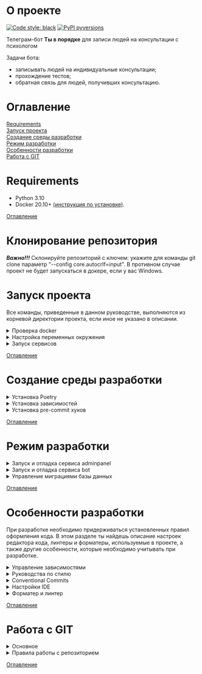 # О проекте
[![Code style: black](https://badgen.net/badge/codestyle/black/black)](https://github.com/psf/black)
[![PyPI pyversions](https://badgen.net/badge/python/3.10/green)](https://www.python.org)

Телеграм-бот **Ты в порядке** для записи людей на консультации с психологом

Задачи бота:
* записывать людей на индивидуальные консультации;
* прохождение тестов;
* обратная связь для людей, получивших консультацию.

# Оглавление

[Requirements](#Requirements) <br>
[Запуск проекта](#Запуск-проекта) <br>
[Создание среды разработки](#Создание-сред-разработки) <br>
[Режим разработки](#Режим-разработки) <br>
[Особенности разработки](#Особенности-разработки) <br>
[Работа с GIT](#Работа-с-GIT) <br>


# Requirements

* Python 3.10
* Docker 20.10+ [(инструкция по установке)](https://docs.docker.com/get-docker/).

[Оглавление](#Оглавление)

# Клонирование репозитория
**_Важно!!!_** Склонируйте репозиторий с ключем: укажите для команды git clone параметр "--config core.autocrlf=input".
В противном случае проект не будет запускаться в докере, если у вас Windows.

# Запуск проекта

Все команды, приведенные в данном руководстве, выполняются из корневой директории проекта, если
иное не указано в описании.

<details>
<summary>Проверка docker</summary>
<br>
По умолчанию проект запускается в докере. Перед запуском проекта нужно убедиться, что докер
установлен. Открой любой терминал и выполни следующую команду:

```
docker --version
```
Должна быть выведена версия докера, это выглядит примерно так:
```
Docker version 20.10.21, build baeda1f
```
Если докер не установлен, то установи его, следуя [инструкции](https://docs.docker.com/get-docker/).
</details>

<details>
<summary>Настройка переменных окружения</summary>
<br>

Переменные окружения проекта хранятся в файле `.env` , для которого есть шаблон `.env.template`.
Создай в корне проекта файл `.env` простым копированием файла `.env.template`.

</details>

<details>
<summary>Запуск сервисов</summary>
<br>
Для запуска проекта выполни следующую команду:
```
docker-compose up -d --build
```

Убедимся, что все контейнеры запущены:
```
docker-compose ps
```

Результат должен быть примерно такой (список сервисов может отличаться, но статус всех сервисов
должен быть `running`):
```
NAME                           COMMAND                  SERVICE             STATUS              PORTS
bmc_companion_bot-bot-1        "/scripts/entrypoint…"   bot                 running
bmc_companion_bot-nginx-1      "/docker-entrypoint.…"   nginx               running             0.0.0.0:80->80/tcp
bmc_companion_bot-postgres-1   "docker-entrypoint.s…"   postgres            running             0.0.0.0:5435->5432/tcp
bmc_companion_bot-redis-1      "docker-entrypoint.s…"   redis               running             0.0.0.0:6379->6379/tcp
bmc_companion_bot-webapi-1     "/scripts/entrypoint…"   webapi              running
```

Перейди по адресу [http://127.0.0.1/api/v1/healthcheck/ping/](http://127.0.0.1/api/v1/healthcheck/ping/).
Если все ок, то должно быть сообщение `pong`.

Чтобы заработал бот, нужно задать действующий токен бота для переменной `BOT_TOKEN` в файле `.env`,
а затем снова запустить все сервисы через `docker-compose`.

Остановить и удалить запущенные контейнеры:
```
docker-compose down
```

</details>

[Оглавление](#Оглавление)

# Создание среды разработки

<details>
<summary>Установка Poetry</summary>
<br>

Poetry - это пакетный менеджер для python, аналог `pip`. Подробнее про установку Poetry [здесь](https://python-poetry.org/docs/#installation).

Команды для установки Poetry:

**Linux, macOS, Windows (WSL)**
```
curl -sSL https://install.python-poetry.org | python3 -
```
**Windows (Powershell)**
```
(Invoke-WebRequest -Uri https://install.python-poetry.org -UseBasicParsing).Content | py -
```
**Важно:** после установки нужно вручную добавить путь к Poetry в переменную среды PATH.

Например, на Mac это можно сделать, добавив в файл `.zprofile` (/Users/your-user-name/.zprofile) следующие строки:
```
PATH="$HOME/.local/bin:$HOME/bin:$PATH"
export PATH
```
Подробнее [здесь](https://github.com/python-poetry/poetry/issues/507) и раздел [Add Poetry to your PATH](https://python-poetry.org/docs/#installation)
в документации.

**Важно:** после установки Poetry, нужно перезапустить терминал.

Теперь проверим, что Poetry установлен корректно:
```
poetry --version
```
Результат выполнения команды должен быть такой (версия должна быть не ниже):
```
Poetry (version 1.3.1)
```
</details>

<details>
<summary>Установка зависимостей</summary>
<br>

Сначала нужно активировать виртуальную среду:
```
poetry shell
```
Теперь можно установить все зависимости:
```
poetry install
```
</details>

<details>
<summary>Установка pre-commit хуков</summary>
<br>

Пакет [pre-commit](https://pre-commit.com/) включен в список зависимостей и устанавливается
командой `poetry install`. Для проверки корректности установки `pre-commit`
нужно выполнить команду:
```
pre-commit --version
```
В ответ должна быть выведена версия pre-commit - это значит, что все установлено корректно:
```
pre-commit 2.20.0
```

Установи pre-commit хуки:
```
pre-commit install
pre-commit install --hook-type commit-msg
```
Если установка прошла успешно, то ты увидишь следующее сообщение:
```
pre-commit installed at .git/hooks/pre-commit
```
Теперь все готово к разработке.
</details>

[Оглавление](#Оглавление)

# Режим разработки

<details>
<summary>Запуск и отладка сервиса adminpanel</summary>
<br>

Для запуска и отладки сервиса adminpanel нужно, чтобы была запущена база данных.

Сначала остановим все запущенные контейнеры:
```
docker-compose down
# make down
```
Запустим базу данных и redis:
```
docker-compose up -d --build postgres
# make run s="postgres"
```
Теперь нужно выполнять миграции. Для этого перейдем в каталог adminpanel/src
```
cd adminpanel/src
```
Выполним миграции:
```
python manage.py migrate
```
При необходимости создадим суперюзера:
```
python manage.py createsuperuser
```
Запускаем сервер:
```
python manage.py runserver
```
Для дебага в PyCharm нужно прописать в конфигурации в Script Path путь к файлу
manage.py, а в Parameters прописать runserver и можно юзать отладчик.
Либо просто запустить файл manage.py в режиме отладки.
</details>

<details>
<summary>Запуск и отладка сервиса bot</summary>
<br>
Для того чтобы бот заработал, нужно установить валидный токен бота для переменной окружения
`BOT_TOKEN`.

Процесс запуска и отладки сервиса bot ничем не отличается от процесса запуска и отладки сервиса
webapi, только используется другой файл.

Запустить сервис bot:
```
python bot/src/run.py
```
</details>

<details>
<summary>Управление миграциями базы данных</summary>
<br>

Базой данных управляет сервис webapi.

После изменения моделей в файле `models.py` нужно сформировать миграции. Перед этим убедись,
что у тебя запущена база данных.

**Важно:** для выполнения миграций необходимо находиться в папке `webapi/src`.

Перейди в папку `webapi/src`:
```
cd webapi/src
```

Сформировать файлы миграции:
```
python -m flask db migrate -m "Your comment"
```
Применить миграции:
```
python -m flask db upgrade
```
</details>

[Оглавление](#Оглавление)

# Особенности разработки

При разработке необходимо придерживаться установленных правил оформления кода.
В этом разделе ты найдешь описание настроек редактора кода, линтеры и форматеры,
используемые в проекте, а также другие особенности, которые необходимо учитывать при разработке.

<details>
<summary>Управление зависимостями</summary>
<br>

В качестве пакетного менеджера используется [Poetry](https://python-poetry.org/). Для управления зависимостями используются группы (см. файл `pyproject.toml`).

Все основные зависимости располагаются в группе `tool.poetry.dependencies`:
```
[tool.poetry.dependencies]
python = "^3.10"
Django = "^4.1"
```
Добавление основной зависимости:
```bash
poetry add pendulum
```
Остальные зависимости делятся на группы. Например, группа `lint` - зависимостей для линтинга:
```
[tool.poetry.group.lint.dependencies]
flake8 = "^5.0.4"
flake8-broken-line = "^0.5.0"
flake8-quotes = "^3.3.1"
pep8-naming = "^0.13.2"
```
Добавление зависимости в конкретную группу (используй флаг `--group` и название группы):
```bash
poetry add pytest --group test
```
</details>

<details>
<summary>Руководства по стилю</summary>
<br>

### Импорты
Выполняй импорты из каталогов, вложенных в `src`. Следи, чтобы твои импорты не начинались
с папки `src`.

Рассмотрим пример следующей структуры каталогов:
```
\
├── project_name
│   ├── src
│   │   ├── app
│   │   │   ├── auth
│   │   │   │   └── routes.py
│   │   │   └── models.py
│   │   └── manage.py
└── └── docker
```
Необходимо выполнить импорт моделей из файла `models.py` в файл `routes.py`.

Неправильно:
```python
from src.app.models import User
```
Правильно:
```python
from app.models import User
```
Если ты используешь PyCharm, то можешь пометить каталог `src` как `Source Root`
(правой кнопкой -> Mark Directory as -> Mark as Source Root), тогда PyCharm будет корректно
добавлять импорты.

Такое использование импортов необходимо для корректной контейнеризации приложения в докере.
Внутри докер-контейнера папка приложения может называться по-другому, например, мы захотим
назвать её `app`. В Dockerfile это будет выглядеть так:
```dockerfile
ARG HOME_DIR=/app
WORKDIR $HOME_DIR

COPY ./src .
```
На хосте каталог называется `src`, а в контейнере `app`. Импорт из `src` приведет к ошибке:
```
ModuleNotFoundError: No module named 'src'
```
</details>

<details>
<summary>Conventional Commits</summary>
<br>

Твои комментарии к коммитам должны соответствовать [Conventional Commits](https://www.conventionalcommits.org/en/v1.0.0/).
Pre-commit хук `conventional-pre-commit` выполнит проверку комментария перед коммитом.

Если твой комментарий не соответствует конвенции, то в терминале ты увидишь подобное сообщение:
```bash
commitizen check.........................................................Failed
- hook id: conventional-pre-commit
- exit code: 1
```
Для более удобного написания комментариев к коммитам, ты можешь воспользоваться плагином
Conventional Commit для PyCharm:
![conventional-commit-plugin.png](docs/assets/img/conventional-commit-plugin.png)
</details>

<details>
<summary>Настройки IDE</summary>
<br>

Проект содержит файл `.editorconfig` - ознакомься с ним, чтобы узнать какие настройки
должны быть в твоем редакторе.
</details>

<details>
<summary>Форматер и линтер</summary>
<br>

В качестве форматера мы используем [black](https://github.com/psf/black).
Конфиг black см. в файле `pyproject.toml` в секции `[tool.black]`.

Линтер - flake8, конфиг находится в файле `setup.cfg`.

Если ты используешь PyCharm, то можешь настроить форматирование файла с помощью black
через External Tools:
![add-external-tool.png](docs/assets/img/add-external-tool.png)

Также можно назначить hot key для этого действия:
![add-hot-key.png](docs/assets/img/add-hot-key.png)
</details>

[Оглавление](#Оглавление)

# Работа с GIT

<details>
<summary>Основное</summary>
<br>

Все коммиты должны быть на русском языке.

*Важно!!! Для быстрого прохождения код-ревью, для снижения merge conflict придерживайся
следующих правил:*

1. Один PR может содержать несколько коммитов.
2. В коммит добавляй только измененные файлы, в которых решается только твоя задача.
3. Не добавляй папки полностью, добавляй файлы по отдельности.
4. Не изменяй форматирование других файлов и не добавляй их в коммит.

</details>

<details>
<summary>Правила работы с репозиторием</summary>
<br>

### Правила именования веток
Название ветки должно быть сформировано по правилу `{type}/{name}`, где:
* `type`: тип (feat, fix и т.п.) согласно [conventional-commits](https://www.conventionalcommits.org/en/v1.0.0/);
* `name`: внятное короткое название на английском (слова разделены дефисом).

### Правила написания коммитов
Согласно [conventional-commits](https://www.conventionalcommits.org/en/v1.0.0/) комментарий к коммиту
должен начинаться с типа (feat, fix и т.п.).

Придерживайся простых формулировок. Используй слова "добавлен", "исправлен" вместо
"добавил(а)", "исправил(а)", "пофиксил(а)",

### Решение ошибок при коммитах
Для того чтобы не было ошибок при выполнении коммитов, перед добавлением файлов в индекс,
выполни форматирование (находясь в корне проекта):
```
isort .
black .
```
После этого можешь смело выполнять git add и git commit.

При выполнении команды `git commit` могут возникать непонятные на первый взгляд ошибки. Например,
такие:
```
isort.............................Failed
- hook id: isort
- files were modified by this hook

Skipped 2 files
.../site-packages/isort/main.py:104: UserWarning: Unable to parse file ./bot/src/run.py due to [Errno 2] No such file or directory: '/Users/denis/Documents/projects/bmc/bmc_companion_bot/bot/src/run.py.isorted' -> '/Users/denis/Documents/projects/bmc/bmc_companion_bot/bot/src/run.py'
  warn(f"Unable to parse file {file_name} due to {error}")
/Users/denis/Library/Caches/pypoetry/virtualenvs/bmc-TOtCo-TH-py3.10/lib/python3.10/site-packages/isort/main.py:104: UserWarning: Unable to parse file ./webapi/src/app/__init__.py due to [
```
В этом нет ничего страшного, просто выполни еще раз команду добавления в индекс:
```
git add .
```
Затем снова повтори коммит.

### Flow работы с репозиторием
1. Клонируй репозиторий:
```
git clone git@github.com:Studio-Yandex-Practicum/bmc_companion_bot.git
```

Если нужно получить все изменения из главной ветки:
```
git pull origin develop
```

2. Создай ветку для своей задачи, следуя правилам;

3. Переключись на созданную ветку:
```
git checkout feat/model_user
```

4. Внеси изменения в код;

5. Выполни форматирование (находясь в корне проекта):
```
isort .
black .
```

6. Посмотри какие файлы были изменены:
```
git status
```

Добавь измененные файлы в индекс:
```
git add model.py service.py
```

Создай новый коммит и запуш его:
```
git commit -m 'feat: commit description'
git push origin feat/model_user
```

7. Создай pull request из своей ветки в ветку `develop`

</details>

[Оглавление](#Оглавление)
